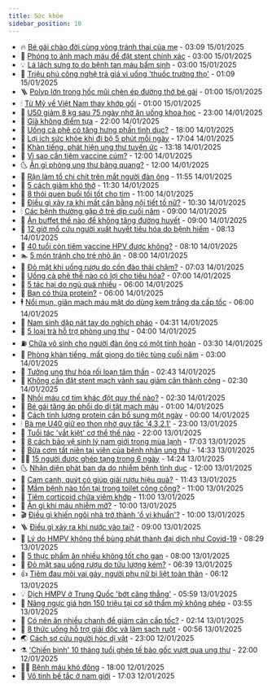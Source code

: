 ```yaml
---
title: Sức khỏe
sidebar_position: 10
---
```


<!-- vnexpress-suc-khoe:START -->
- 🔥 [Bé gái chào đời cùng vòng tránh thai của mẹ](https://vnexpress.net/be-gai-chao-doi-cung-vong-tranh-thai-cua-me-4839195.html) - 03:09 15/01/2025
- 🥰 [Phóng to ảnh mạch máu để đặt stent chính xác](https://vnexpress.net/phong-to-anh-mach-mau-de-dat-stent-chinh-xac-4839267.html) - 03:00 15/01/2025
- 💡 [Lá lách sưng to do bệnh tan máu bẩm sinh](https://vnexpress.net/la-lach-sung-to-do-benh-tan-mau-bam-sinh-4839250.html) - 03:00 15/01/2025
- 🤗 [Triệu phú công nghệ trả giá vì uống &#39;thuốc trường thọ&#39;](https://vnexpress.net/trieu-phu-cong-nghe-tra-gia-vi-uong-thuoc-truong-tho-4839133.html) - 01:09 15/01/2025
- 🪜 [Polyp lớn trong hốc mũi chèn ép đường thở bé gái](https://vnexpress.net/polyp-lon-trong-hoc-mui-chen-ep-duong-tho-be-gai-4839224.html) - 01:00 15/01/2025
- 🕯 [Từ Mỹ về Việt Nam thay khớp gối](https://vnexpress.net/tu-my-ve-viet-nam-thay-khop-goi-4839108.html) - 01:00 15/01/2025
- 🤭 [U50 giảm 8 kg sau 75 ngày nhờ ăn uống khoa học](https://vnexpress.net/u50-giam-8-kg-sau-75-ngay-nho-an-uong-khoa-hoc-4838495.html) - 23:00 14/01/2025
- 👀 [Già không điểm tựa](https://vnexpress.net/gia-khong-diem-tua-4832077.html) - 22:00 14/01/2025
- 🌋 [Uống cà phê có tăng hưng phấn tình dục?](https://vnexpress.net/uong-ca-phe-co-tang-hung-phan-tinh-duc-4838498.html) - 18:00 14/01/2025
- 🫶 [Lợi ích sức khỏe khi đi bộ 5 phút mỗi ngày](https://vnexpress.net/loi-ich-suc-khoe-khi-di-bo-5-phut-moi-ngay-4838866.html) - 17:04 14/01/2025
- 🦆 [Khàn tiếng, phát hiện ung thư tuyến ức](https://vnexpress.net/khan-tieng-phat-hien-ung-thu-tuyen-uc-4838917.html) - 13:18 14/01/2025
- 🚀 [Vì sao cần tiêm vaccine cúm?](https://vnexpress.net/vi-sao-can-tiem-vaccine-cum-4839128.html) - 12:00 14/01/2025
- 🌜 [Ăn gì phòng ung thư bàng quang?](https://vnexpress.net/an-gi-phong-ung-thu-bang-quang-4838981.html) - 12:00 14/01/2025
- 🧰 [Rận làm tổ chi chít trên mắt người đàn ông](https://vnexpress.net/ran-lam-to-chi-chit-tren-mat-nguoi-dan-ong-4839090.html) - 11:55 14/01/2025
- 💫 [5 cách giảm khó thở](https://vnexpress.net/5-cach-giam-kho-tho-4839047.html) - 11:30 14/01/2025
- 🌝 [8 thói quen buổi tối tốt cho tim](https://vnexpress.net/8-thoi-quen-buoi-toi-tot-cho-tim-4839038.html) - 11:00 14/01/2025
- 🗽 [Điều gì xảy ra khi mất cân bằng nội tiết tố nữ?](https://vnexpress.net/dieu-gi-xay-ra-khi-mat-can-bang-noi-tiet-to-nu-4838968.html) - 10:30 14/01/2025
- 🕯 [Các bệnh thường gặp ở trẻ dịp cuối năm](https://vnexpress.net/cac-benh-thuong-gap-o-tre-dip-cuoi-nam-4839066.html) - 09:00 14/01/2025
- 🦅 [Ăn buffet thế nào để không tăng đường huyết](https://vnexpress.net/an-buffet-the-nao-de-khong-tang-duong-huyet-4839064.html) - 09:00 14/01/2025
- 🦆 [12 giờ mổ cứu người xuất huyết tiêu hóa do bệnh hiếm](https://vnexpress.net/12-gio-mo-cuu-nguoi-xuat-huyet-tieu-hoa-do-benh-hiem-4839029.html) - 08:13 14/01/2025
- 🎊 [40 tuổi còn tiêm vaccine HPV được không?](https://vnexpress.net/40-tuoi-con-tiem-vaccine-hpv-duoc-khong-4838946.html) - 08:10 14/01/2025
- 🏊 [5 món tránh cho trẻ nhỏ ăn](https://vnexpress.net/5-mon-tranh-cho-tre-nho-an-4838894.html) - 08:00 14/01/2025
- 📝 [Đỏ mặt khi uống rượu do cồn đào thải chậm?](https://vnexpress.net/do-mat-khi-uong-ruou-do-con-dao-thai-cham-4838468.html) - 07:03 14/01/2025
- 💯 [Uống cà phê thế nào có lợi cho tiêu hóa?](https://vnexpress.net/uong-ca-phe-the-nao-co-loi-cho-tieu-hoa-4839013.html) - 07:00 14/01/2025
- 🌊 [5 tác hại do ngủ quá nhiều](https://vnexpress.net/5-tac-hai-do-ngu-qua-nhieu-4838995.html) - 06:00 14/01/2025
- 🚀 [Bạn có thừa protein?](https://vnexpress.net/ban-co-thua-protein-4838987.html) - 06:00 14/01/2025
- 🕴 [Nổi mụn, giãn mạch máu mặt do dùng kem trắng da cấp tốc](https://vnexpress.net/noi-mun-gian-mach-mau-mat-do-dung-kem-trang-da-cap-toc-4838977.html) - 06:00 14/01/2025
- 🗽 [Nam sinh dập nát tay do nghịch pháo](https://vnexpress.net/nam-sinh-dap-nat-tay-do-nghich-phao-4838937.html) - 04:31 14/01/2025
- 🎡 [5 loại trà hỗ trợ phòng ung thư](https://vnexpress.net/5-loai-tra-ho-tro-phong-ung-thu-4838861.html) - 04:00 14/01/2025
- ⛽️ [Chữa vô sinh cho người đàn ông có một tinh hoàn](https://vnexpress.net/chua-vo-sinh-cho-nguoi-dan-ong-co-mot-tinh-hoan-4838882.html) - 03:30 14/01/2025
- 🦆 [Phòng khàn tiếng, mất giọng do tiệc tùng cuối năm](https://vnexpress.net/phong-khan-tieng-mat-giong-do-tiec-tung-cuoi-nam-4838871.html) - 03:00 14/01/2025
- 🤩 [Tưởng ung thư hóa rối loạn tâm thần](https://vnexpress.net/tuong-ung-thu-hoa-roi-loan-tam-than-4838773.html) - 02:43 14/01/2025
- 🦒 [Không cần đặt stent mạch vành sau giảm cân thành công](https://vnexpress.net/khong-can-dat-stent-mach-vanh-sau-giam-can-thanh-cong-4838864.html) - 02:30 14/01/2025
- 💫 [Nhồi máu cơ tim khác đột quỵ thế nào?](https://vnexpress.net/nhoi-mau-co-tim-khac-dot-quy-the-nao-4838849.html) - 02:30 14/01/2025
- 🐘 [Bé gái tăng áp phổi do dị tật mạch máu](https://vnexpress.net/be-gai-tang-ap-phoi-do-di-tat-mach-mau-4838682.html) - 01:00 14/01/2025
- 🚀 [Cách tính lượng protein cần bổ sung một ngày](https://vnexpress.net/cach-tinh-luong-protein-can-bo-sung-mot-ngay-4838443.html) - 00:00 14/01/2025
- 🕯 [Bà mẹ U40 giữ eo thon nhờ quy tắc &#39;4,3,2,1&#39;](https://vnexpress.net/ba-me-u40-giu-eo-thon-nho-quy-tac-4-3-2-1-4837452.html) - 23:00 13/01/2025
- 🦏 [Tuổi tác &#39;vắt kiệt&#39; cơ thể thế nào](https://vnexpress.net/tuoi-tac-vat-kiet-co-the-the-nao-4837117.html) - 22:00 13/01/2025
- 🦄 [8 cách bảo vệ sinh lý nam giới trong mùa lạnh](https://vnexpress.net/8-cach-bao-ve-sinh-ly-nam-gioi-trong-mua-lanh-4838282.html) - 17:03 13/01/2025
- 🦒 [Bữa cơm tất niên tại viện của bệnh nhân ung thư](https://vnexpress.net/bua-com-tat-nien-tai-vien-cua-benh-nhan-ung-thu-4838775.html) - 14:33 13/01/2025
- 👨‍🏫 [15 người được ghép tạng trong 6 ngày](https://vnexpress.net/15-nguoi-duoc-ghep-tang-trong-6-ngay-4838768.html) - 14:24 13/01/2025
- 🌜 [Nhận diện phát ban da do nhiễm bệnh tình dục](https://vnexpress.net/nhan-dien-phat-ban-da-do-nhiem-benh-tinh-duc-4838671.html) - 12:00 13/01/2025
- 🚀 [Cam canh, quýt có giúp giải rượu hiệu quả?](https://vnexpress.net/cam-canh-quyt-co-giup-giai-ruou-hieu-qua-4838663.html) - 11:43 13/01/2025
- 💃 [Mầm bệnh nào tồn tại trong toilet công cộng?](https://vnexpress.net/mam-benh-nao-ton-tai-trong-toilet-cong-cong-4838712.html) - 11:00 13/01/2025
- 💯 [Tiêm corticoid chữa viêm khớp](https://vnexpress.net/tiem-corticoid-chua-viem-khop-4838704.html) - 11:00 13/01/2025
- 🤔 [Ăn gì khi máu nhiễm mỡ?](https://vnexpress.net/an-gi-khi-mau-nhiem-mo-4838700.html) - 10:00 13/01/2025
- 🎬 [Điều gì khiến ngôi nhà trở thành &#39;ổ vi khuẩn&#39;?](https://vnexpress.net/dieu-gi-khien-ngoi-nha-tro-thanh-o-vi-khuan-4838666.html) - 10:00 13/01/2025
- 🪜 [Điều gì xảy ra khi nước vào tai?](https://vnexpress.net/dieu-gi-xay-ra-khi-nuoc-vao-tai-4838560.html) - 09:00 13/01/2025
- 🦣 [Lý do HMPV không thể bùng phát thành đại dịch như Covid-19](https://vnexpress.net/ly-do-hmpv-khong-the-bung-phat-thanh-dai-dich-nhu-covid-19-4838678.html) - 08:29 13/01/2025
- 🧐 [5 thực phẩm ăn nhiều không tốt cho gan](https://vnexpress.net/5-thuc-pham-an-nhieu-khong-tot-cho-gan-4838601.html) - 08:00 13/01/2025
- 🤡 [Đỏ mặt sau uống rượu do tửu lượng kém?](https://vnexpress.net/do-mat-sau-uong-ruou-do-tuu-luong-kem-4838463.html) - 06:39 13/01/2025
- 👍 [Tiêm đau mỏi vai gáy, người phụ nữ bị liệt toàn thân](https://vnexpress.net/tiem-dau-moi-vai-gay-nguoi-phu-nu-bi-liet-toan-than-4838593.html) - 06:12 13/01/2025
- 💡 [Dịch HMPV ở Trung Quốc &#39;bớt căng thẳng&#39;](https://vnexpress.net/dich-hmpv-o-trung-quoc-bot-cang-thang-4838607.html) - 05:59 13/01/2025
- 💯 [Nâng ngực giá hơn 150 triệu tại cơ sở thẩm mỹ không phép](https://vnexpress.net/nang-nguc-gia-hon-150-trieu-tai-co-so-tham-my-khong-phep-4838369.html) - 03:55 13/01/2025
- 🧠 [Có nên ăn nhiều chanh để giảm cân cấp tốc?](https://vnexpress.net/co-nen-an-nhieu-chanh-de-giam-can-cap-toc-4838454.html) - 02:14 13/01/2025
- 🎡 [8 thức uống hỗ trợ giải độc và làm sạch ruột](https://vnexpress.net/8-thuc-uong-ho-tro-giai-doc-va-lam-sach-ruot-4836102.html) - 00:56 13/01/2025
- 🌏 [Cách sơ cứu người hóc dị vật](https://vnexpress.net/cach-so-cuu-nguoi-hoc-di-vat-4838365.html) - 23:00 12/01/2025
- ⚗️ [&#39;Chiến binh&#39; 10 tháng tuổi ghép tế bào gốc vượt qua ung thư](https://vnexpress.net/chien-binh-10-thang-tuoi-ghep-te-bao-goc-vuot-qua-ung-thu-4835985.html) - 22:00 12/01/2025
- 👨‍🏫 [Bệnh máu khó đông](https://vnexpress.net/benh-mau-kho-dong-4837465.html) - 18:00 12/01/2025
- 🤖 [Vô tinh bế tắc ở nam giới](https://vnexpress.net/vo-tinh-be-tac-o-nam-gioi-4836689.html) - 17:03 12/01/2025<!-- vnexpress-suc-khoe:END -->
